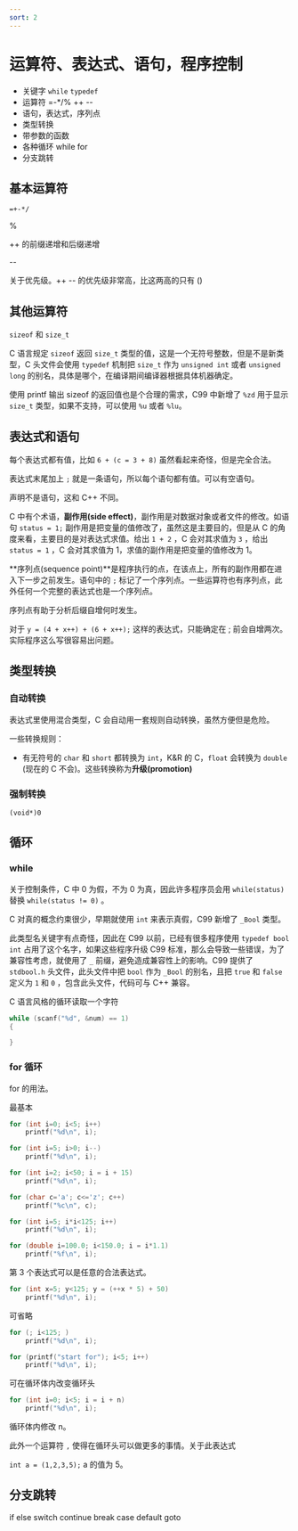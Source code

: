 ```yaml
---
sort: 2
---
```

# 运算符、表达式、语句，程序控制

- 关键字 `while` `typedef`
- 运算符 =-*/% ++ --
- 语句，表达式，序列点
- 类型转换
- 带参数的函数
- 各种循环 while for
- 分支跳转


## 基本运算符

` =+-*/ `

%

++ 的前缀递增和后缀递增

--

关于优先级。++ -- 的优先级非常高，比这两高的只有 ()


## 其他运算符

`sizeof` 和 `size_t`

C 语言规定 `sizeof` 返回 `size_t` 类型的值，这是一个无符号整数，但是不是新类型，C 头文件会使用 `typedef` 机制把 `size_t` 作为 `unsigned int` 或者 `unsigned long` 的别名，具体是哪个，在编译期间编译器根据具体机器确定。

使用 printf 输出 sizeof 的返回值也是个合理的需求，C99 中新增了 `%zd` 用于显示 `size_t` 类型，如果不支持，可以使用 `%u` 或者 `%lu`。


## 表达式和语句

每个表达式都有值，比如 `6 + (c = 3 + 8)` 虽然看起来奇怪，但是完全合法。

表达式末尾加上 `;` 就是一条语句，所以每个语句都有值。可以有空语句。

声明不是语句，这和 C++ 不同。

C 中有个术语，**副作用(side effect)**，副作用是对数据对象或者文件的修改。如语句 `status = 1;` 副作用是把变量的值修改了，虽然这是主要目的，但是从 C 的角度来看，主要目的是对表达式求值。给出 `1 + 2` ，C 会对其求值为 `3` ，给出 `status = 1` ，C 会对其求值为 1，求值的副作用是把变量的值修改为 1。 

**序列点(sequence point)**是程序执行的点，在该点上，所有的副作用都在进入下一步之前发生。语句中的 `;` 标记了一个序列点。一些运算符也有序列点，此外任何一个完整的表达式也是一个序列点。

序列点有助于分析后缀自增何时发生。

对于 `y = (4 + x++) + (6 + x++);` 这样的表达式，只能确定在 ; 前会自增两次。实际程序这么写很容易出问题。

## 类型转换

### 自动转换

表达式里使用混合类型，C 会自动用一套规则自动转换，虽然方便但是危险。

一些转换规则：
- 有无符号的 `char` 和 `short` 都转换为 `int`，K&R 的 C，`float` 会转换为 `double` (现在的 C 不会)。这些转换称为**升级(promotion)**



### 强制转换

`(void*)0`


## 循环

### while

关于控制条件，C 中 0 为假，不为 0 为真，因此许多程序员会用 `while(status)` 替换 `while(status != 0)` 。

C 对真的概念约束很少，早期就使用 `int` 来表示真假，C99 新增了 `_Bool` 类型。

此类型名关键字有点奇怪，因此在 C99 以前，已经有很多程序使用 `typedef bool int` 占用了这个名字，如果这些程序升级 C99 标准，那么会导致一些错误，为了兼容性考虑，就使用了 `_` 前缀，避免造成兼容性上的影响。C99 提供了 `stdbool.h` 头文件，此头文件中把 `bool` 作为 `_Bool` 的别名，且把 `true` 和 `false` 定义为 `1` 和 `0` ，包含此头文件，代码可与 C++ 兼容。

C 语言风格的循环读取一个字符

```c
while (scanf("%d", &num) == 1)
{

}
```

### for 循环

for 的用法。


最基本
```c
for (int i=0; i<5; i++)
    printf("%d\n", i);
```

```c
for (int i=5; i>0; i--)
    printf("%d\n", i);
```


```c
for (int i=2; i<50; i = i + 15)
    printf("%d\n", i);
```


```c
for (char c='a'; c<='z'; c++)
    printf("%c\n", c);
```


```c
for (int i=5; i*i<125; i++)
    printf("%d\n", i);
```

```c
for (double i=100.0; i<150.0; i = i*1.1)
    printf("%f\n", i);
```

第 3 个表达式可以是任意的合法表达式。

```c
for (int x=5; y<125; y = (++x * 5) + 50)
    printf("%d\n", i);
```

可省略
```c
for (; i<125; )
    printf("%d\n", i);
```


```c
for (printf("start for"); i<5; i++)
    printf("%d\n", i);
```

可在循环体内改变循环头
```c
for (int i=0; i<5; i = i + n)
    printf("%d\n", i);
```

循环体内修改 n。

此外一个运算符 `,` 使得在循环头可以做更多的事情。关于此表达式

`int a = (1,2,3,5);` a 的值为 5。

## 分支跳转

if else switch continue break case default goto 



